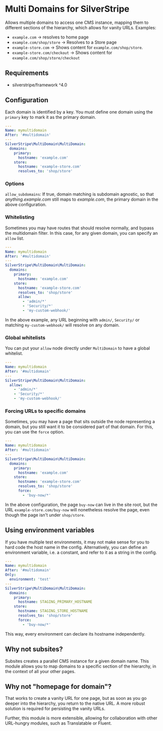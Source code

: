 # Multi Domains for SilverStripe
Allows multiple domains to access one CMS instance, mapping them to different sections of the hierarchy, which allows for vanity URLs. Examples:

* `example.com` -> resolves to home page
* `example.com/shop/store` -> Resolves to a Store page
* `example-store.com` -> Shows content for `example.com/shop/store`.
* `example-store.com/checkout` -> Shows content for `example.com/shop/store/checkout`

## Requirements

* silverstripe/framework ^4.0


## Configuration

Each domain is identified by a key. You must define one domain using the `primary` key to mark it as the primary domain.

```yml
---
Name: mymultidomain
After: '#multidomain'
---
SilverStripe\MultiDomain\MultiDomain:
  domains:
    primary:
      hostname: 'example.com'
    store:
      hostname: 'example-store.com'
      resolves_to: 'shop/store'
```

### Options

`allow_subdomains`: If true, domain matching is subdomain agnostic, so that *anything.example.com* still maps to *example.com*, the primary domain in the above configuration.

### Whitelisting

Sometimes you may have routes that should resolve normally, and bypass the multidomain filter. In this case, for any given domain, you can specify an `allow` list.

```yml
---
Name: mymultidomain
After: '#multidomain'
---
SilverStripe\MultiDomain\MultiDomain:
  domains:
    primary:
      hostname: 'example.com'
    store:
      hostname: 'example-store.com'
      resolves_to: 'shop/store'
      allow:
        - 'admin/*'
        - 'Security/*'
        - 'my-custom-webhook/'
```
In the above example, any URL beginning with `admin/`, `Security/` or matching `my-custom-webhook/` will resolve on any domain.

### Global whitelists

You can put your `allow` node directly under `MultiDomain` to have a global whitelist.

```yml
---
Name: mymultidomain
After: '#multidomain'
---
SilverStripe\MultiDomain\MultiDomain:
  allow:
    - 'admin/*'
    - 'Security/*'
    - 'my-custom-webhook/'
```


### Forcing URLs to specific domains

Sometimes, you may have a page that sits outside the node representing a domain, but you still want it to be considered part of that domain. For this, you can use the `force` option.

```yml
---
Name: mymultidomain
After: '#multidomain'
---
SilverStripe\MultiDomain\MultiDomain:
  domains:
    primary:
      hostname: 'example.com'
    store:
      hostname: 'example-store.com'
      resolves_to: 'shop/store'
      force:
        - 'buy-now/*'
```
In the above configuration, the page `buy-now` can live in the site root, but the URL `example-store.com/buy-now`
will nonetheless resolve the page, even though the page isn't under `shop/store`.

## Using environment variables

If you have multiple test environments, it may not make sense for you to hard code the host name in the config. Alternatively, you can define an environment variable, i.e. a constant, and refer to it as a string in the config.


```yml
---
Name: mymultidomain
After: '#multidomain'
Only:
  environment: 'test'
---
SilverStripe\MultiDomain\MultiDomain:
  domains:
    primary:
      hostname: STAGING_PRIMARY_HOSTNAME
    store:
      hostname: STAGING_STORE_HOSTNAME
      resolves_to: 'shop/store'
      force:
        - 'buy-now/*'
```

This way, every environment can declare its hostname independently.

## Why not subsites?

Subsites creates a parallel CMS instance for a given domain name. This module allows you to map domains to a specific section of the hierarchy, in the context of all your other pages.

## Why not "homepage for domain"?

That works to create a vanity URL for one page, but as soon as you go deeper into the hierarchy, you return to the native URL. A more robust solution is required for persisting the vanity URLs.

Further, this module is more extensible, allowing for collaboration with other URL-hungry modules, such as Translatable or Fluent.
